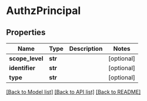 # AuthzPrincipal

## Properties
Name | Type | Description | Notes
------------ | ------------- | ------------- | -------------
**scope_level** | **str** |  | [optional] 
**identifier** | **str** |  | [optional] 
**type** | **str** |  | [optional] 

[[Back to Model list]](../README.md#documentation-for-models) [[Back to API list]](../README.md#documentation-for-api-endpoints) [[Back to README]](../README.md)

